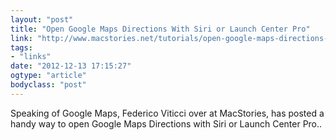```yaml
---
layout: "post"
title: "Open Google Maps Directions With Siri or Launch Center Pro"
link: "http://www.macstories.net/tutorials/open-google-maps-directions-with-siri-or-launch-center-pro/"
tags: 
- "links"
date: "2012-12-13 17:15:27"
ogtype: "article"
bodyclass: "post"
---
```


Speaking of Google Maps, Federico Viticci over at MacStories, has posted a handy way to open Google Maps Directions with Siri or Launch Center Pro..